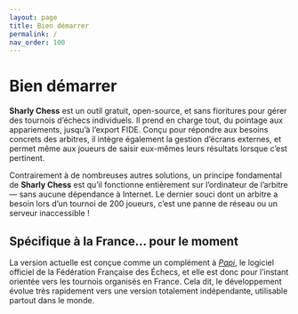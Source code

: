 ```yaml
---
layout: page
title: Bien démarrer
permalink: /
nav_order: 100
---
```


# Bien démarrer

**Sharly Chess** est un outil gratuit, open-source, et sans fioritures pour gérer des tournois d’échecs individuels. Il prend en charge tout, du pointage aux appariements, jusqu’à l’export FIDE. Conçu pour répondre aux besoins concrets des arbitres, il intègre également la gestion d’écrans externes, et permet même aux joueurs de saisir eux-mêmes leurs résultats lorsque c’est pertinent.

Contrairement à de nombreuses autres solutions, un principe fondamental de **Sharly Chess** est qu’il fonctionne entièrement sur l’ordinateur de l’arbitre — sans aucune dépendance à Internet. Le dernier souci dont un arbitre a besoin lors d’un tournoi de 200 joueurs, c’est une panne de réseau ou un serveur inaccessible !

## Spécifique à la France… pour le moment

La version actuelle est conçue comme un complément à [_Papi_](https://www.echecs.asso.fr/Actu.aspx?Ref=14287), le logiciel officiel de la Fédération Française des Échecs, et elle est donc pour l’instant orientée vers les tournois organisés en France.
Cela dit, le développement évolue très rapidement vers une version totalement indépendante, utilisable partout dans le monde.
